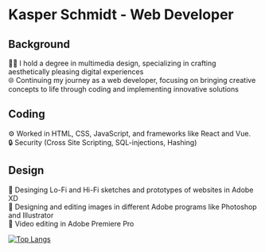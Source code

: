 # Kasper Schmidt - Web Developer

## Background
👨‍🎓 I hold a degree in multimedia design, specializing in crafting aesthetically pleasing digital experiences <br>
🌐 Continuing my journey as a web developer, focusing on bringing creative concepts to life through coding and implementing innovative solutions

## Coding
⚙️ Worked in HTML, CSS, JavaScript, and frameworks like React and Vue. <br>
🔒 Security (Cross Site Scripting, SQL-injections, Hashing)

## Design
🗼 Desinging Lo-Fi and Hi-Fi sketches and prototypes of websites in Adobe XD <br>
🎨 Designing and editing images in different Adobe programs like Photoshop and Illustrator <br>
🎥 Video editing in Adobe Premiere Pro

[![Top Langs](https://github-readme-stats.vercel.app/api/top-langs/?username=Kasper-Schmidt&layout=compact&theme=vision-friendly-dark)](https://github.com/anuraghazra/github-readme-stats)

